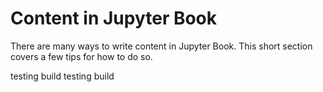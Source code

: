 Content in Jupyter Book
=======================

There are many ways to write content in Jupyter Book. This short section
covers a few tips for how to do so.

testing build
testing build